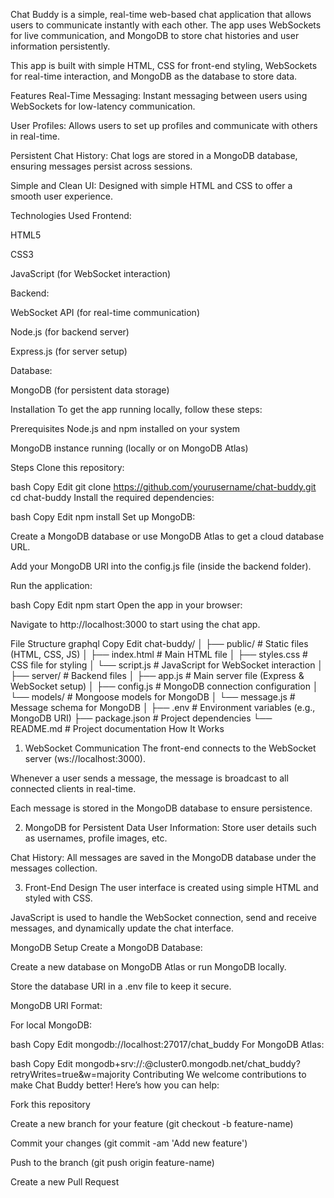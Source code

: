 Chat Buddy is a simple, real-time web-based chat application that allows users to communicate instantly with each other. The app uses WebSockets for live communication, and MongoDB to store chat histories and user information persistently.

This app is built with simple HTML, CSS for front-end styling, WebSockets for real-time interaction, and MongoDB as the database to store data.

Features
Real-Time Messaging: Instant messaging between users using WebSockets for low-latency communication.

User Profiles: Allows users to set up profiles and communicate with others in real-time.

Persistent Chat History: Chat logs are stored in a MongoDB database, ensuring messages persist across sessions.

Simple and Clean UI: Designed with simple HTML and CSS to offer a smooth user experience.

Technologies Used
Frontend:

HTML5

CSS3

JavaScript (for WebSocket interaction)

Backend:

WebSocket API (for real-time communication)

Node.js (for backend server)

Express.js (for server setup)

Database:

MongoDB (for persistent data storage)

Installation
To get the app running locally, follow these steps:

Prerequisites
Node.js and npm installed on your system

MongoDB instance running (locally or on MongoDB Atlas)

Steps
Clone this repository:

bash
Copy
Edit
git clone https://github.com/yourusername/chat-buddy.git
cd chat-buddy
Install the required dependencies:

bash
Copy
Edit
npm install
Set up MongoDB:

Create a MongoDB database or use MongoDB Atlas to get a cloud database URL.

Add your MongoDB URI into the config.js file (inside the backend folder).

Run the application:

bash
Copy
Edit
npm start
Open the app in your browser:

Navigate to http://localhost:3000 to start using the chat app.

File Structure
graphql
Copy
Edit
chat-buddy/
│
├── public/                   # Static files (HTML, CSS, JS)
│   ├── index.html            # Main HTML file
│   ├── styles.css            # CSS file for styling
│   └── script.js             # JavaScript for WebSocket interaction
│
├── server/                   # Backend files
│   ├── app.js                # Main server file (Express & WebSocket setup)
│   ├── config.js             # MongoDB connection configuration
│   └── models/               # Mongoose models for MongoDB
│       └── message.js        # Message schema for MongoDB
│
├── .env                      # Environment variables (e.g., MongoDB URI)
├── package.json              # Project dependencies
└── README.md                 # Project documentation
How It Works
1. WebSocket Communication
The front-end connects to the WebSocket server (ws://localhost:3000).

Whenever a user sends a message, the message is broadcast to all connected clients in real-time.

Each message is stored in the MongoDB database to ensure persistence.

2. MongoDB for Persistent Data
User Information: Store user details such as usernames, profile images, etc.

Chat History: All messages are saved in the MongoDB database under the messages collection.

3. Front-End Design
The user interface is created using simple HTML and styled with CSS.

JavaScript is used to handle the WebSocket connection, send and receive messages, and dynamically update the chat interface.

MongoDB Setup
Create a MongoDB Database:

Create a new database on MongoDB Atlas or run MongoDB locally.

Store the database URI in a .env file to keep it secure.

MongoDB URI Format:

For local MongoDB:

bash
Copy
Edit
mongodb://localhost:27017/chat_buddy
For MongoDB Atlas:

bash
Copy
Edit
mongodb+srv://<username>:<password>@cluster0.mongodb.net/chat_buddy?retryWrites=true&w=majority
Contributing
We welcome contributions to make Chat Buddy better! Here’s how you can help:

Fork this repository

Create a new branch for your feature (git checkout -b feature-name)

Commit your changes (git commit -am 'Add new feature')

Push to the branch (git push origin feature-name)

Create a new Pull Request

